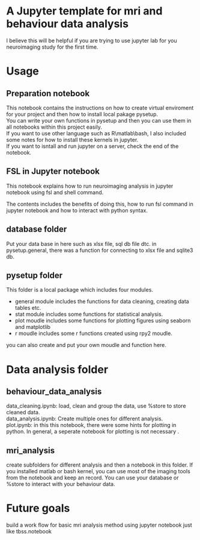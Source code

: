 # A Jupyter template for mri and behaviour data analysis
I believe this will be helpful if you are trying to use jupyter lab for you neuroimaging study for the first time.

# Usage
## Preparation notebook
This notebook contains the instructions on how to create virtual enviroment for your project and then how to install local pakage pysetup.    
You can write your own functions in pysetup and then you can use them in all notebooks within this project easily.     
If you want to use other language such as R\matlab\bash, I also included some notes for how to install these kernels in jupyter.     
If you want to isntall and run jupyter on a server, check the end of the notebook.

## FSL in Jupyter notebook
This notebook explains how to run neuroimaging analysis in jupyter notebook using fsl and shell command.

The contents includes the benefits of doing this, how to run fsl command in jupyter notebook and 
how to interact with python syntax.


## database folder
Put your data base in here such as xlsx file, sql db file dtc. in pysetup.general, there was a function for connecting to xlsx file and sqlite3 db.

## pysetup folder
This folder is a local package which includes four modules. 
* general module includes the functions for data cleaning, creating data tables etc.
* stat module includes some functions for statistical analysis.
* plot moudle includes some functions for plotting figures using seaborn and matplotlib
* r moudle includes some r functions created using rpy2 moudle.

you can also create and put your own moudle and function here.

# Data analysis folder
## behaviour_data_analysis
data_cleaning.ipynb: load, clean and group the data, use %store to store cleaned data.    
data_analysis.ipynb: Create multiple ones for different analysis.     
plot.ipynb: in this this notebook, there were some hints for plotting in python. 
In general, a seperate notebook for plotting is not necessary .

## mri_analysis
create subfolders for different analysis and then a notebook in this folder.
If you installed matlab or bash kernel, you can use most of
the imaging tools from the notebook and keep an record. 
You can use your database or %store to interact with your behaviour data. 

# Future goals
build a work flow for basic mri analysis method using jupyter notebook just like tbss.notebook

